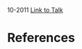 

10-2011
[Link to Talk](https://www.churchofjesuschrist.org/study/general-conference/2011/10/saturday-afternoon-session?lang=eng)



# References
